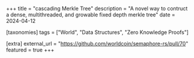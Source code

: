 +++
title = "cascading Merkle Tree"
description = "A novel way to contruct a dense, multithreaded, and growable fixed depth merkle tree"
date = 2024-04-12

[taxonomies]
tags = ["World", "Data Structures", "Zero Knowledge Proofs"]

[extra]
external_url = "https://github.com/worldcoin/semaphore-rs/pull/70"
featured = true
+++
